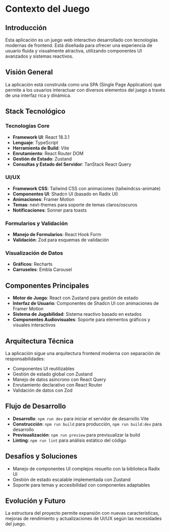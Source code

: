 # Contexto del Juego

## Introducción
Esta aplicación es un juego web interactivo desarrollado con tecnologías modernas de frontend. Está diseñada para ofrecer una experiencia de usuario fluida y visualmente atractiva, utilizando componentes UI avanzados y sistemas reactivos.

## Visión General
La aplicación está construida como una SPA (Single Page Application) que permite a los usuarios interactuar con diversos elementos del juego a través de una interfaz rica y dinámica.

## Stack Tecnológico

### Tecnologías Core
- **Framework UI**: React 18.3.1
- **Lenguaje**: TypeScript
- **Herramienta de Build**: Vite
- **Enrutamiento**: React Router DOM
- **Gestión de Estado**: Zustand
- **Consultas y Estado del Servidor**: TanStack React Query

### UI/UX
- **Framework CSS**: Tailwind CSS con animaciones (tailwindcss-animate)
- **Componentes UI**: Shadcn UI (basado en Radix UI)
- **Animaciones**: Framer Motion
- **Temas**: next-themes para soporte de temas claros/oscuros
- **Notificaciones**: Sonner para toasts

### Formularios y Validación
- **Manejo de Formularios**: React Hook Form
- **Validación**: Zod para esquemas de validación

### Visualización de Datos
- **Gráficos**: Recharts
- **Carruseles**: Embla Carousel

## Componentes Principales
- **Motor de Juego**: React con Zustand para gestión de estado
- **Interfaz de Usuario**: Componentes de Shadcn UI con animaciones de Framer Motion
- **Sistema de Jugabilidad**: Sistema reactivo basado en estados
- **Componentes Audiovisuales**: Soporte para elementos gráficos y visuales interactivos

## Arquitectura Técnica
La aplicación sigue una arquitectura frontend moderna con separación de responsabilidades:
- Componentes UI reutilizables
- Gestión de estado global con Zustand
- Manejo de datos asíncrono con React Query
- Enrutamiento declarativo con React Router
- Validación de datos con Zod

## Flujo de Desarrollo
- **Desarrollo**: `npm run dev` para iniciar el servidor de desarrollo Vite
- **Construcción**: `npm run build` para producción, `npm run build:dev` para desarrollo
- **Previsualización**: `npm run preview` para previsualizar la build
- **Linting**: `npm run lint` para análisis estático del código

## Desafíos y Soluciones
- Manejo de componentes UI complejos resuelto con la biblioteca Radix UI
- Gestión de estado escalable implementada con Zustand
- Soporte para temas y accesibilidad con componentes adaptables

## Evolución y Futuro
La estructura del proyecto permite expansión con nuevas características, mejoras de rendimiento y actualizaciones de UI/UX según las necesidades del juego. 